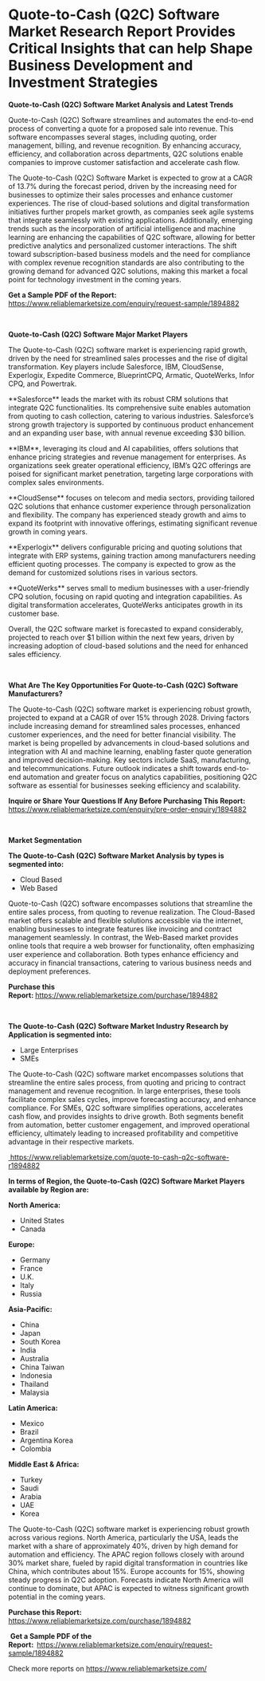 <p><h1>Quote-to-Cash (Q2C) Software Market Research Report Provides Critical Insights that can help Shape Business Development and Investment Strategies</h1></p><p><strong>Quote-to-Cash (Q2C) Software Market Analysis and Latest Trends</strong></p>
<p><p>Quote-to-Cash (Q2C) Software streamlines and automates the end-to-end process of converting a quote for a proposed sale into revenue. This software encompasses several stages, including quoting, order management, billing, and revenue recognition. By enhancing accuracy, efficiency, and collaboration across departments, Q2C solutions enable companies to improve customer satisfaction and accelerate cash flow.</p><p>The Quote-to-Cash (Q2C) Software Market is expected to grow at a CAGR of 13.7% during the forecast period, driven by the increasing need for businesses to optimize their sales processes and enhance customer experiences. The rise of cloud-based solutions and digital transformation initiatives further propels market growth, as companies seek agile systems that integrate seamlessly with existing applications. Additionally, emerging trends such as the incorporation of artificial intelligence and machine learning are enhancing the capabilities of Q2C software, allowing for better predictive analytics and personalized customer interactions. The shift toward subscription-based business models and the need for compliance with complex revenue recognition standards are also contributing to the growing demand for advanced Q2C solutions, making this market a focal point for technology investment in the coming years.</p></p>
<p><strong>Get a Sample PDF of the Report:&nbsp;</strong> <a href="https://www.reliablemarketsize.com/enquiry/request-sample/1894882?utm_campaign=2334&utm_medium=2&utm_source=Github&utm_content=ia&utm_term=28032025&utm_id=quote-to-cash-q2c-software">https://www.reliablemarketsize.com/enquiry/request-sample/1894882</a></p>
<p>&nbsp;</p>
<p><strong>Quote-to-Cash (Q2C) Software Major Market Players</strong></p>
<p><p>The Quote-to-Cash (Q2C) software market is experiencing rapid growth, driven by the need for streamlined sales processes and the rise of digital transformation. Key players include Salesforce, IBM, CloudSense, Experlogix, Expedite Commerce, BlueprintCPQ, Armatic, QuoteWerks, Infor CPQ, and Powertrak.</p><p>**Salesforce** leads the market with its robust CRM solutions that integrate Q2C functionalities. Its comprehensive suite enables automation from quoting to cash collection, catering to various industries. Salesforce’s strong growth trajectory is supported by continuous product enhancement and an expanding user base, with annual revenue exceeding $30 billion.</p><p>**IBM**, leveraging its cloud and AI capabilities, offers solutions that enhance pricing strategies and revenue management for enterprises. As organizations seek greater operational efficiency, IBM’s Q2C offerings are poised for significant market penetration, targeting large corporations with complex sales environments.</p><p>**CloudSense** focuses on telecom and media sectors, providing tailored Q2C solutions that enhance customer experience through personalization and flexibility. The company has experienced steady growth and aims to expand its footprint with innovative offerings, estimating significant revenue growth in coming years.</p><p>**Experlogix** delivers configurable pricing and quoting solutions that integrate with ERP systems, gaining traction among manufacturers needing efficient quoting processes. The company is expected to grow as the demand for customized solutions rises in various sectors.</p><p>**QuoteWerks** serves small to medium businesses with a user-friendly CPQ solution, focusing on rapid quoting and integration capabilities. As digital transformation accelerates, QuoteWerks anticipates growth in its customer base.</p><p>Overall, the Q2C software market is forecasted to expand considerably, projected to reach over $1 billion within the next few years, driven by increasing adoption of cloud-based solutions and the need for enhanced sales efficiency.</p></p>
<p>&nbsp;</p>
<p><strong>What Are The Key Opportunities For Quote-to-Cash (Q2C) Software Manufacturers?</strong></p>
<p><p>The Quote-to-Cash (Q2C) software market is experiencing robust growth, projected to expand at a CAGR of over 15% through 2028. Driving factors include increasing demand for streamlined sales processes, enhanced customer experiences, and the need for better financial visibility. The market is being propelled by advancements in cloud-based solutions and integration with AI and machine learning, enabling faster quote generation and improved decision-making. Key sectors include SaaS, manufacturing, and telecommunications. Future outlook indicates a shift towards end-to-end automation and greater focus on analytics capabilities, positioning Q2C software as essential for businesses seeking efficiency and scalability.</p></p>
<p><strong>Inquire or Share Your Questions If Any Before Purchasing This Report:</strong> <a href="https://www.reliablemarketsize.com/enquiry/pre-order-enquiry/1894882?utm_campaign=2334&utm_medium=2&utm_source=Github&utm_content=ia&utm_term=28032025&utm_id=quote-to-cash-q2c-software">https://www.reliablemarketsize.com/enquiry/pre-order-enquiry/1894882</a></p>
<p>&nbsp;</p>
<p><strong>Market Segmentation</strong></p>
<p><strong>The Quote-to-Cash (Q2C) Software Market Analysis by types is segmented into:</strong></p>
<p><ul><li>Cloud Based</li><li>Web Based</li></ul></p>
<p><p>Quote-to-Cash (Q2C) software encompasses solutions that streamline the entire sales process, from quoting to revenue realization. The Cloud-Based market offers scalable and flexible solutions accessible via the internet, enabling businesses to integrate features like invoicing and contract management seamlessly. In contrast, the Web-Based market provides online tools that require a web browser for functionality, often emphasizing user experience and collaboration. Both types enhance efficiency and accuracy in financial transactions, catering to various business needs and deployment preferences.</p></p>
<p><strong>Purchase this Report:&nbsp;</strong><a href="https://www.reliablemarketsize.com/purchase/1894882?utm_campaign=2334&utm_medium=2&utm_source=Github&utm_content=ia&utm_term=28032025&utm_id=quote-to-cash-q2c-software">https://www.reliablemarketsize.com/purchase/1894882</a></p>
<p>&nbsp;</p>
<p><strong>The Quote-to-Cash (Q2C) Software Market Industry Research by Application is segmented into:</strong></p>
<p><ul><li>Large Enterprises</li><li>SMEs</li></ul></p>
<p><p>The Quote-to-Cash (Q2C) software market encompasses solutions that streamline the entire sales process, from quoting and pricing to contract management and revenue recognition. In large enterprises, these tools facilitate complex sales cycles, improve forecasting accuracy, and enhance compliance. For SMEs, Q2C software simplifies operations, accelerates cash flow, and provides insights to drive growth. Both segments benefit from automation, better customer engagement, and improved operational efficiency, ultimately leading to increased profitability and competitive advantage in their respective markets.</p></p>
<p><a href="https://www.reliablemarketsize.com/quote-to-cash-q2c-software-r1894882?utm_campaign=2334&utm_medium=2&utm_source=Github&utm_content=ia&utm_term=28032025&utm_id=quote-to-cash-q2c-software">&nbsp;https://www.reliablemarketsize.com/quote-to-cash-q2c-software-r1894882</a></p>
<p><strong>In terms of Region, the Quote-to-Cash (Q2C) Software Market Players available by Region are:</strong></p>
<p>
    <p> <strong> North America: </strong>
        <ul>
            <li>United States</li>
            <li>Canada</li>
        </ul>
        </p> 
    <p> <strong> Europe: </strong>
        <ul>
            <li>Germany</li>
            <li>France</li>
            <li>U.K.</li>
            <li>Italy</li>
            <li>Russia</li>
        </ul>
        </p> 
    <p> <strong> Asia-Pacific: </strong>
        <ul>
            <li>China</li>
            <li>Japan</li>
            <li>South Korea</li>
            <li>India</li>
            <li>Australia</li>
            <li>China Taiwan</li>
            <li>Indonesia</li>
            <li>Thailand</li>
            <li>Malaysia</li>
        </ul>
        </p> 
    <p> <strong> Latin America: </strong>
        <ul>
            <li>Mexico</li>
            <li>Brazil</li>
            <li>Argentina Korea</li>
            <li>Colombia</li>
        </ul>
        </p> 
    <p> <strong> Middle East & Africa: </strong>
        <ul>
            <li>Turkey</li>
            <li>Saudi</li>
            <li>Arabia</li>
            <li>UAE</li>
            <li>Korea</li>
        </ul>
    </p>
    </p>
<p><p>The Quote-to-Cash (Q2C) software market is experiencing robust growth across various regions. North America, particularly the USA, leads the market with a share of approximately 40%, driven by high demand for automation and efficiency. The APAC region follows closely with around 30% market share, fueled by rapid digital transformation in countries like China, which contributes about 15%. Europe accounts for 15%, showing steady progress in Q2C adoption. Forecasts indicate North America will continue to dominate, but APAC is expected to witness significant growth potential in the coming years.</p></p>
<p><strong>Purchase this Report: </strong><a href="https://www.reliablemarketsize.com/purchase/1894882?utm_campaign=2334&utm_medium=2&utm_source=Github&utm_content=ia&utm_term=28032025&utm_id=quote-to-cash-q2c-software">https://www.reliablemarketsize.com/purchase/1894882</a></p>
<p>&nbsp;<strong>Get a Sample PDF of the Report:&nbsp;&nbsp;</strong><a href="https://www.reliablemarketsize.com/enquiry/request-sample/1894882?utm_campaign=2334&utm_medium=2&utm_source=Github&utm_content=ia&utm_term=28032025&utm_id=quote-to-cash-q2c-software">https://www.reliablemarketsize.com/enquiry/request-sample/1894882</a></p>
<p><strong></strong></p>
<p>Check more reports on <a href="https://www.reliablemarketsize.com/?utm_campaign=2334&utm_medium=2&utm_source=Github&utm_content=ia&utm_term=28032025&utm_id=quote-to-cash-q2c-software">https://www.reliablemarketsize.com/</a></p>